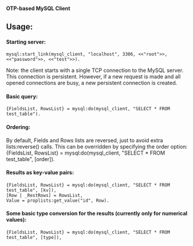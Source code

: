 #### OTP-based MySQL Client

## Usage:
#### Starting server:
	mysql:start_link(mysql_client, "localhost", 3306, <<"root">>, <<"password">>, <<"test">>).
Note: the client starts with a single TCP connection to the MySQL server. This connection is persistent. However, if a new request is made and all opened connections are busy, a new persistent connection is created.

#### Basic query:
	{FieldsList, RowsList} = mysql:do(mysql_client, "SELECT * FROM test_table").

#### Ordering:
By default, Fields and Rows lists are reversed, just to avoid extra lists:reverse() calls. This can be overridden by specifying the order option:
	{FieldsList, RowsList} = mysql:do(mysql_client, "SELECT * FROM test_table", [order]).

#### Results as key-value pairs:
	{FieldsList, RowsList} = mysql:do(mysql_client, "SELECT * FROM test_table", [kv]),
	[Row | _RestRows] = RowsList,
	Value = proplists:get_value("id", Row).

#### Some basic type conversion for the results (currently only for numerical values):
	{FieldsList, RowsList} = mysql:do(mysql_client, "SELECT * FROM test_table", [type]),

